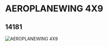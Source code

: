 # AEROPLANEWING 4X9
## 14181
![AEROPLANEWING 4X9](https://lc-www-live-s.legocdn.com/media/bricks/5/2/6040362.jpg)